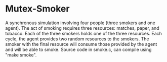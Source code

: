 # Mutex-Smoker
A synchronous simulation involving four people (three smokers and one agent). The act of smoking requires three resources: matches, paper, and tobacco. Each of the three smokers holds one of the three resources. Each cycle, the agent provides two random resources to the smokers. The smoker with the final resource will consume those provided by the agent and will be able to smoke. Source code in smoke.c, can compile using "make smoke".
